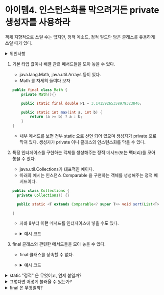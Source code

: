 # 아이템4. 인스턴스화를 막으려거든 private 생성자를 사용하라

객체 지향적으로 쓰일 수는 없지만, 정적 메소드, 정적 필드만 담은 클래스를 유용하게 쓰일 때가 있다.
<details><summary>위반사항</summary>

1. 정적 메소드와 정적 필드를 담은 클래스는 상태를 가지지 않으므로, 상태와 동작을 함께 캡슐화하지 못한다.
2. 보통 final 로 선언 되므로 상속할 수 없다. 
3. 인스턴스를 생성하지 않기 때문에 다형성 원칙에 부합하지 않는다. (오버라이드 불가)
</details>

1. 기본 타입 값이나 배열 관련 메서드들을 모아 놓을 수 있다. 
   * java.lang.Math, java.util.Arrays 등이 있다. 
   * Math 를 자세히 들여다 보자 

    ```java
    public final class Math {
        private Math(){}
   
        public static final double PI = 3.14159265358979323846;
   
        public static int max(int a, int b) {
            return (a >= b) ? a : b;
        }
    }
    ```
   * 내부 메서드를 보면 전부 static 으로 선언 되어 있으며 생성자가 private 으로 막혀 있다. 
   생성자가 private 이니 클래스의 인스턴스화를 막을 수 있다. 
   
2. 특정 인터페이스를 구현하는 객체를 생성해주는 정적 메서드(또는 팩터리)를 모아 놓을 수 있다.  
   * java.util.Collections가 대표적인 예이다.
   * 아래의 예시는 인스턴스 Comparable 을 구현하는 객체를 생성해주는 정적 메서드이다. 
   ```java
   public class Collections {
     private Collections() {}
   
     public static <T extends Comparable<? super T>> void sort(List<T> list) { list.sort(null); }
    
   }
   ```
   * 자바 8부터 이런 메서드를 인터페이스에 넣을 수도 있다. 
   * <details> <summary>예시 코드</summary>
        <div>
       
        ```java
        // static 메서드를 담은 인터페이스 
        public interface MyInterface {
            void myMeThod();
            static String staticMethod() {
                return "인터페이스~!";
            }    
        }
       
       "-----------------"
     
        public class MyCalss implements MyInterface {
        
            @Override
            public void myMethod() {
       		    System.out.println("myMethod");
            }
            public static void main(String[] args) {
		        MyClass myClass = new MyClass();
		        myClass.myMethod();

        		// 인터페이스의 정적 메서드 호출
	        	String result = MyInterface.staticMethod();
		        System.out.println("result = " + result);
            }
        }
        ```
        </div>
     </details>
    
3. final 클래스와 관련한 메서드들을 모아 놓을 수 있다. 
   * final 클래스를 상속할 수 없다.
   * <details><summary>예시 코드 </summary>
     final 클래스의 대표적인 예는 String 과 Math 이다. 
     
     ```java
     public final class String implements java.io.Serializable, Comparable<String>, CharSequence,Constable, ConstantDesc { ... }
     ```
     
     </details>

<details>
<summary>static "정적" 은 무엇이고, 언제 붙일까?</summary>
<div>
static 은 '클래스의' 또는 '공통적인'의 의미를 가지고 있다. 인스턴스 변수는 하나의 클래스로부터 생성되었더라도, 다른 값을 유지하지만, 
클래스 변수 즉, static 멤버 변수는 인스턴스에 관계 없이 같은 값을 갖는다. 그 이유는 하나의 변수를 모든 인스턴스가 공유하기 때문이다. 

* 그렇다면 언제 붙이는 것이 좋을까?
  * 클래스의 멤버변수 중 모든 인스턴스에 공통된 값을 유지해야하는 것이 있다면 붙여준다.
  * static 이 붙은 변수(클래스 변수)는 클래스가 메모리에 올라갈 때 이미 자동적으로 생성되어 인스턴스 생성하지 않아도 사용 가능하다.
  * 작성한 메서드 중에서 인스턴스 변수나 인스턴스 메서드를 사용하지 않는 메서드에 고려해본다. 
    * 클레스 메서드는 인스턴스 변수를 사용할 수 없다.
    * 이렇게 되면, 메서드 호출 시간이 짧아지므로 성능이 향상된다. 
    * 인스턴스 메서드는 실행 시 호출되어야할 메서드를 찾는 과정이 추가적으로 든다. 
* static 이 사용될 수 있는 곳 : 멤버변수, 메서드, 초기화 블럭
</div>
</details>

<details>
<summary>그렇다면 어떻게 불러올 수 있는가?</summary>
<details>
Math 나 Arrays 는 인스턴스화가 불가능한데, 어떻게 사용할 수가 있는가?  

* 같은 패키지 안에 있다면, 그냥 클래스 이름을 통해 직접 접근 가능하다. 
  * 만약 다른 패키지에 있다면, import 문을 사용하여 클래스를 가져와야 한다. :) 
<summary>예시 코드</summary>
<div>

```java
public class ExampleStatic {

	private ExampleStatic(){}

	public static int e = 1;

	public static int plus(int a, int b, int c) {
		return a+b+c;
	}

}
```

```java
// 위의 클래스를 사용하고 싶은 경우 
public class ExampleUtil {
	public static void main(String[] args) {

		int value = ExampleStatic.e;
		int sum = ExampleStatic.plus(1, 2, 3);

		System.out.println("sum = " + sum);
	}
}

```
</div>
</details>
</details>

<details> <summary>final 은 무엇일까?</summary>
<div>
final 은 '마지막의' 또는 '변경될 수 없는'의  의미를 가지고 있고, 거의 모든 대상에 사용할 수 있다. 
변수에 붙이면 값을 변경할 수 없는 상수가 되고, 메서드에 사용하면 오버라이딩을 할 수 없으며, 클래스에 사용하면 자손클래스를 만들 수 없다.

* final 이 사용될 수 있는 곳 : 클래스, 메서드, 멤버변수, 지역변수
</div>
</details>
